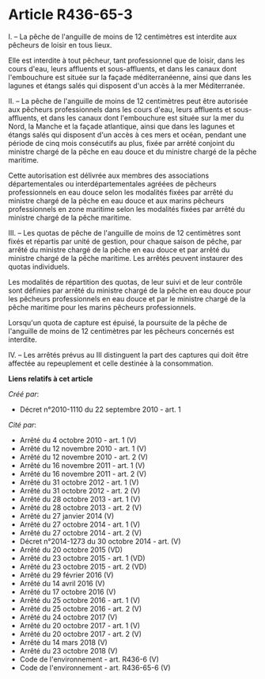 # Article R436-65-3

I. – La pêche de l'anguille de moins de 12 centimètres est interdite aux pêcheurs de loisir en tous lieux.

Elle est interdite à tout pêcheur, tant professionnel que de loisir, dans les cours d'eau, leurs affluents et sous-affluents,
et dans les canaux dont l'embouchure est située sur la façade méditerranéenne, ainsi que dans les lagunes et étangs salés qui
disposent d'un accès à la mer Méditerranée.

II. – La pêche de l'anguille de moins de 12 centimètres peut être autorisée aux pêcheurs professionnels dans les cours d'eau,
leurs affluents et sous-affluents, et dans les canaux dont l'embouchure est située sur la mer du Nord, la Manche et la façade
atlantique, ainsi que dans les lagunes et étangs salés qui disposent d'un accès à ces mers et océan, pendant une période de
cinq mois consécutifs au plus, fixée par arrêté conjoint du ministre chargé de la pêche en eau douce et du ministre chargé de
la pêche maritime.

Cette autorisation est délivrée aux membres des associations départementales ou interdépartementales agréées de pêcheurs
professionnels en eau douce selon les modalités fixées par arrêté du ministre chargé de la pêche en eau douce et aux marins
pêcheurs professionnels en zone maritime selon les modalités fixées par arrêté du ministre chargé de la pêche maritime.

III. – Les quotas de pêche de l'anguille de moins de 12 centimètres sont fixés et répartis par unité de gestion, pour chaque
saison de pêche, par arrêté du ministre chargé de la pêche en eau douce et par arrêté du ministre chargé de la pêche
maritime. Les arrêtés peuvent instaurer des quotas individuels.

Les modalités de répartition des quotas, de leur suivi et de leur contrôle sont définies par arrêté du ministre chargé de la
pêche en eau douce pour les pêcheurs professionnels en eau douce et par le ministre chargé de la pêche maritime pour les
marins pêcheurs professionnels.

Lorsqu'un quota de capture est épuisé, la poursuite de la pêche de l'anguille de moins de 12 centimètres par les pêcheurs
concernés est interdite.

IV. – Les arrêtés prévus au III distinguent la part des captures qui doit être affectée au repeuplement et celle destinée à
la consommation.

**Liens relatifs à cet article**

_Créé par_:

  - Décret n°2010-1110 du 22 septembre 2010 - art. 1

_Cité par_:

  - Arrêté du 4 octobre 2010 - art. 1 (V)
  - Arrêté du 12 novembre 2010 - art. 1 (V)
  - Arrêté du 12 novembre 2010 - art. 2 (V)
  - Arrêté du 16 novembre 2011 - art. 1 (V)
  - Arrêté du 16 novembre 2011 - art. 2 (V)
  - Arrêté du 31 octobre 2012 - art. 1 (V)
  - Arrêté du 31 octobre 2012 - art. 2 (V)
  - Arrêté du 28 octobre 2013 - art. 1 (V)
  - Arrêté du 28 octobre 2013 - art. 2 (V)
  - Arrêté du 27 janvier 2014 (V)
  - Arrêté du 27 octobre 2014 - art. 1 (V)
  - Arrêté du 27 octobre 2014 - art. 2 (V)
  - Décret n°2014-1273 du 30 octobre 2014 - art. (V)
  - Arrêté du 20 octobre 2015 (VD)
  - Arrêté du 23 octobre 2015 - art. 1 (VD)
  - Arrêté du 23 octobre 2015 - art. 2 (VD)
  - Arrêté du 29 février 2016 (V)
  - Arrêté du 14 avril 2016 (V)
  - Arrêté du 17 octobre 2016 (V)
  - Arrêté du 25 octobre 2016 - art. 1 (V)
  - Arrêté du 25 octobre 2016 - art. 2 (V)
  - Arrêté du 24 octobre 2017 (V)
  - Arrêté du 20 octobre 2017 - art. 1 (V)
  - Arrêté du 20 octobre 2017 - art. 2 (V)
  - Arrêté du 14 mars 2018 (V)
  - Arrêté du 23 octobre 2018 (V)
  - Code de l'environnement - art. R436-6 (V)
  - Code de l'environnement - art. R436-65-6 (V)

